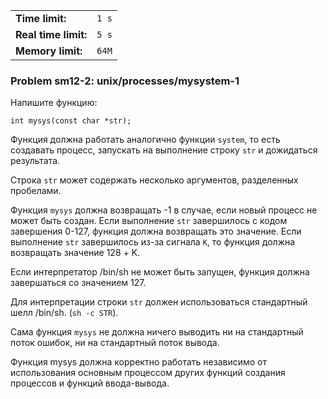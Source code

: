 |                      |       |
|----------------------|-------|
| **Time limit:**      | `1 s` |
| **Real time limit:** | `5 s` |
| **Memory limit:**    | `64M` |


### Problem sm12-2: unix/processes/mysystem-1

Напишите функцию:

    
    
    int mysys(const char *str);
    

Функция должна работать аналогично функции `system`, то есть создавать процесс, запускать на
выполнение строку `str` и дожидаться результата.

Строка `str` может содержать несколько аргументов, разделенных пробелами.

Функция `mysys` должна возвращать -1 в случае, если новый процесс не может быть создан. Если
выполнение `str` завершилось с кодом завершения 0-127, функция должна возвращать это значение. Если
выполнение `str` завершилось из-за сигнала `K`, то функция должна возвращать значение 128 + K.

Если интерпретатор /bin/sh не может быть запущен, функция должна завершаться со значением 127.

Для интерпретации строки `str` должен использоваться стандартный шелл /bin/sh. (`sh -c STR`).

Сама функция `mysys` не должна ничего выводить ни на стандартный поток ошибок, ни на стандартный
поток вывода.

Функция mysys должна корректно работать независимо от использования основным процессом других
функций создания процессов и функций ввода-вывода.


